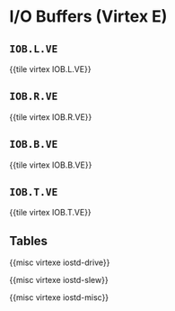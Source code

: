# I/O Buffers (Virtex E)


## `IOB.L.VE`

{{tile virtex IOB.L.VE}}


## `IOB.R.VE`

{{tile virtex IOB.R.VE}}


## `IOB.B.VE`

{{tile virtex IOB.B.VE}}


## `IOB.T.VE`

{{tile virtex IOB.T.VE}}


## Tables

{{misc virtexe iostd-drive}}

{{misc virtexe iostd-slew}}

{{misc virtexe iostd-misc}}
